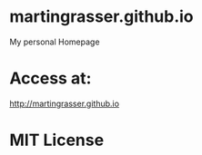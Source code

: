 # martingrasser.github.io
My personal Homepage

# Access at:
http://martingrasser.github.io

# MIT License 

